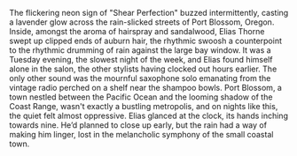 The flickering neon sign of "Shear Perfection" buzzed intermittently, casting a lavender glow across the rain-slicked streets of Port Blossom, Oregon. Inside, amongst the aroma of hairspray and sandalwood, Elias Thorne swept up clipped ends of auburn hair, the rhythmic swoosh a counterpoint to the rhythmic drumming of rain against the large bay window. It was a Tuesday evening, the slowest night of the week, and Elias found himself alone in the salon, the other stylists having clocked out hours earlier. The only other sound was the mournful saxophone solo emanating from the vintage radio perched on a shelf near the shampoo bowls.  Port Blossom, a town nestled between the Pacific Ocean and the looming shadow of the Coast Range, wasn't exactly a bustling metropolis, and on nights like this, the quiet felt almost oppressive.  Elias glanced at the clock, its hands inching towards nine. He’d planned to close up early, but the rain had a way of making him linger, lost in the melancholic symphony of the small coastal town.
